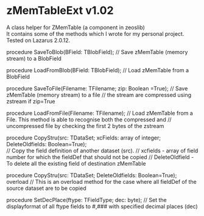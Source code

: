 # zMemTableExt v1.02

A class helper for ZMemTable  (a component in zeoslib)  
It contains some of the methods which I wrote for my personal project. Tested on Lazarus 2.0.12.

procedure SaveToBlob(BField: TBlobField);
//  Save zMemTable (memory stream) to a BlobField

procedure LoadFromBlob(BField: TBlobField);
//  Load zMemTable from a BlobField

procedure SaveToFile(Filename: TFilename; zip: Boolean =True);
//  Save zMemTable (memory stream) to a file
//       the stream are compressed using zstream if zip=True

procedure LoadFromFile(Filename: TFilename);
//  Load zMemTable from a File. This method is able to recognise both the compressed and 
//    uncompressed file by checking the first 2 bytes of the zstream

procedure CopyStru(src: TDataSet; xcFields: array of integer; DeleteOldfields: Boolean=True);     
//  Copy the field definition of another dataset (src). 
//       xcfields - array of field number for which the fieldDef that should not be copied
//       DeleteOldfield - To delete all the existing field of destination zMemTable     

procedure CopyStru(src: TDataSet; DeleteOldfields: Boolean=True); overload
//  This is an overload method for the case where all fieldDef of the source dataset are to be copied

procedure SetDecPlace(ftype: TFieldType; dec: byte);
// Set the displayformat of all ftype fields to #,### with specified decimal places (dec)
